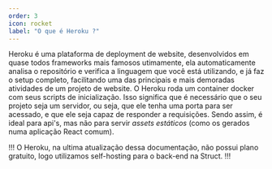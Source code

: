 ```yaml
---
order: 3
icon: rocket
label: "O que é Heroku ?"
---
```


<!-- Ultima atualização: 22/09/2023 -->
<!-- Autor(es): Artur Padovesi e Pedro Augusto Ramalho Duarte -->

Heroku é uma plataforma de deployment de website, desenvolvidos em quase todos frameworks mais famosos utimamente, ela automaticamente analisa o repositório e verifica a linguagem que você está utilizando, e já faz o setup completo, facilitando uma das principais e mais demoradas atividades de um projeto de website. O Heroku roda um container docker com seus scripts de inicialização. Isso significa que é necessário que o seu projeto seja um servidor, ou seja, que ele tenha uma porta para ser acessado, e que ele seja capaz de responder a requisições. Sendo assim, é ideal para api's, mas não para servir _assets estáticos_ (como os gerados numa aplicação React comum).

!!!
O Heroku, na ultima atualização dessa documentação, não possui plano gratuito, logo utilizamos self-hosting para o back-end na Struct.
!!!
